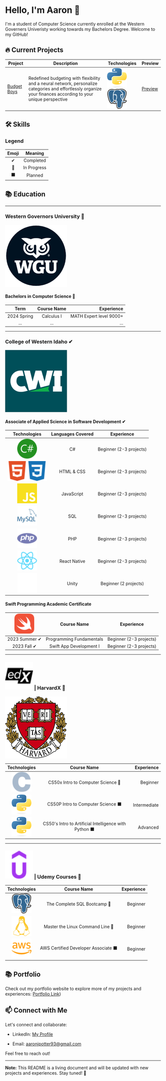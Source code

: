<!--
**aaronjpotter93/aaronjpotter93** is a ✨ _special_ ✨ repository because its `README.md` (this file) appears on your GitHub profile.

Here are some ideas to get you started:

- 🔭 I’m currently working on ...
- 🌱 I’m currently learning ...
- 👯 I’m looking to collaborate on ...
- 🤔 I’m looking for help with ...
- 💬 Ask me about ...
- 📫 How to reach me: ...
- 😄 Pronouns: ...
- ⚡ Fun fact: ...
-->

# Hello, I'm Aaron 👋

I'm a student of Computer Science currently enrolled at the Western Governers Univeristy working towards my Bachelors Degree. Welcome to my GitHub!

## 🔥 Current Projects

| Project | Description | Technologies | Preview |
|---------|-------------|--------------|---------|
| [Budget Boys](https://github.com/bradenpotter12/budget_boys/tree/aaron) | Redefined budgeting with flexibility and a neural network, personalize categories and effortlessly organize your finances according to your unique perspective | <img src="assets/python-logo-only.svg" width="64" height="64"> <img src="assets/psql.svg" width="64" height="64" alt="PostgreSQL Logo">| [Preview](https://github.com/bradenpotter12/budget_boys/tree/aaron) |

## 🛠️ Skills
### Legend

| Emoji | Meaning | 
|:---------:|:-------------:|
| ✔ | Completed |
| 🔄 | In Progress |
| ⬛ | Planned |

## 📚 Education
---
<h3>Western Governors University 🔄</h3>
<img src="assets/wgulogo.png" width="200" height="200" alt="Western Governors University Logo">
<h4>Bachelors in Computer Science 🔄</h4>  

| Term | Course Name | Experience |
|:--------------------------:|:-------------------:|------------:|
| 2024 Spring | Calculus I | MATH Expert level 9000+ |
| ... | ... | ... |

---

<h3>College of Western Idaho ✔</h3>
<img src="assets/cwilogo.png" width="200" height="200" alt="College of Western Idaho Logo">
<h4>Associate of Applied Science in Software Development ✔</h4>

| Technologies| Languages Covered | Experience |
|:--------------------------:|:-------------------:|:------------:|
| <img src="assets/csharp.svg" width="64" height="64" alt="C Sharp Logo"> | C# | Beginner (2-3 projects) |
| <img src="assets/html5.svg" width="64" height="64" alt="HTML 5 Logo"><img src="assets/css3.svg" width="64" height="64" alt="CSS 3 Logo"> | HTML & CSS | Beginner (2-3 projects) |
| <img src="assets/javascript.svg" width="64" height="64" alt="JavaScript Logo">| JavaScript | Beginner (2-3 projects) |
| <img src="assets/mysql.svg" width="64" height="64" alt="My SQL Logo">| SQL | Beginner (2-3 projects) |
| <img src="assets/php.svg" width="64" height="64" alt="PHP Logo"> | PHP | Beginner (2-3 projects) |
| <img src="assets/react.svg" width="64" height="64" alt="React Logo"> | React Native | Beginner (2-3 projects) |
| <img src="assets/unity.svg" width="64" height="64" alt="Unity Logo"> | Unity | Beginner (2 projects) |

<h4>Swift Programming Academic Certificate</h4>

| <img src="assets/swift.svg" width="64" height="64" alt="Swift Logo"> | Course Name | Experience |
|:--------------------------:|:-------------------:|:------------:|
| 2023 Summer ✔ | Programming Fundamentals | Beginner (2-3 projects) |
| 2023 Fall ✔ | Swift App Development I | Beginner (2-3 projects) |

<!--
### Frameworks

Here are some frameworks I've explored, though my experience is limited:

- <img src="assets/vuedotjs.svg" width="64" height="64" alt="Vue.js Logo"> Vue.js
- <img src="assets/createreactapp.svg" width="64" height="64" alt="Create React App Logo"> Create React App
- <img src="assets/angular.svg" width="64" height="64" alt="Angular Logo"> Angular
- <img src="assets/wordpress.svg" width="64" height="64" alt="WordPress Logo"> WordPress
-->

---
<h3><img src="assets/edx.svg" width="90" height="90" alt="edX Logo"> | HarvardX 🔄</h3>
<img src="assets/harvardlogo.png" width="200" height="200" alt="Harvard Logo"> 

| Technologies | Course Name | Experience |
|:--------------------------:|:-------------------:|------------:|
| <img src="assets/c.svg" width="64" height="64" alt="C Logo">  | CS50x Intro to Computer Science 🔄 | Beginner |
| <img src="assets/python-logo-only.svg" width="64" height="64" alt="Python Logo">  | CS50P Intro to Computer Science ⬛ | Intermediate |
| <img src="assets/python-logo-only.svg" width="64" height="64" alt="Python Logo">  | CS50's Intro to Artificial Intelligence with Python ⬛ | Advanced |

---
<h3><img src="assets/udemy.svg" width="90" height="90" alt="Udemy Logo"> | Udemy Courses 🔄</h3>

| Technologies | Course Name | Experience |
|:--------------------------:|:-------------------:|------------:|
| <img src="assets/psql.svg" width="64" height="64" alt="PostgreSQL Logo">  | The Complete SQL Bootcamp 🔄 | Beginner |
| <img src="assets/linux.svg" width="64" height="64" alt="Linux Logo">  | Master the Linux Command Line 🔄 | Beginner |
| <img src="assets/amazonaws.svg" width="64" height="64" alt="AWS Logo">  | AWS Certified Developer Associate ⬛ | Beginner |

## 📚 Portfolio

Check out my portfolio website to explore more of my projects and experiences: [Portfolio Link](https://aaronpotter6.wordpress.com/))

## 📫 Connect with Me

Let's connect and collaborate:

- LinkedIn: <a href="https://www.linkedin.com/in/aaron-potter-31b172107/" target="_blank">My Profile</a>

- Email: aaronjpotter93@gmail.com

Feel free to reach out!

---

**Note:** This README is a living document and will be updated with new projects and experiences. Stay tuned! 🌟

  
